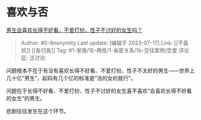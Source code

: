 # 喜欢与否
[男生会喜欢长得不好看，不爱打扮，性子不讨好的女生吗？](https://www.zhihu.com/question/397263752/answer/1481787785)

> Author: #0-Anonymity
> Last update: [编辑于 2023-07-17]
> Link: [[不喜欢]] [[各归各]]
> Tag: #1-家族/1E-两性/1-亲密关系/1b-交往案例/恋爱
> 评论区:
> 泛讨论:

问题根本不在于有没有喜欢长得不好看、不爱打扮、性子不太好的男生——世界上几十亿“男生”，起码有几个亿的标准是“活的女的就行”。

问题在于长得不好看、不爱打扮、性子不讨好的女生喜不喜欢“会喜欢长得不好看的女生”的男生。

悲剧往往发生在这个环节。
